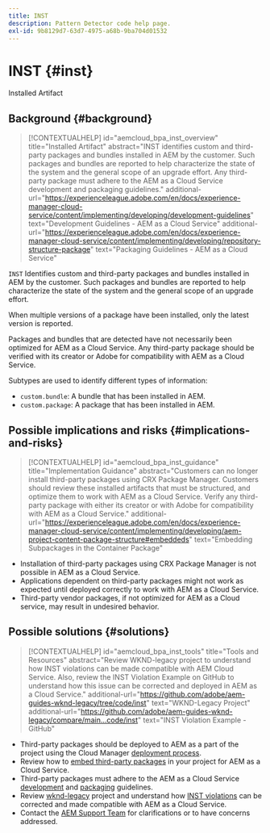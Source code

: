 ```yaml
---
title: INST
description: Pattern Detector code help page.
exl-id: 9b8129d7-63d7-4975-a68b-9ba704d01532
---
```

# INST {#inst}

Installed Artifact

## Background {#background}

>[!CONTEXTUALHELP]
>id="aemcloud_bpa_inst_overview"
>title="Installed Artifact"
>abstract="INST identifies custom and third-party packages and bundles installed in AEM by the customer. Such packages and bundles are reported to help characterize the state of the system and the general scope of an upgrade effort. Any third-party package must adhere to the AEM as a Cloud Service development and packaging guidelines."
>additional-url="https://experienceleague.adobe.com/en/docs/experience-manager-cloud-service/content/implementing/developing/development-guidelines" text="Development Guidelines - AEM as a Cloud Service"
>additional-url="https://experienceleague.adobe.com/en/docs/experience-manager-cloud-service/content/implementing/developing/repository-structure-package" text="Packaging Guidelines - AEM as a Cloud Service"

`INST`  Identifies custom and third-party packages and bundles installed in AEM by the customer. Such packages and bundles are reported to help characterize the state of the system and the general scope of an upgrade effort.

When multiple versions of a package have been installed, only the latest version is reported.

Packages and bundles that are detected have not necessarily been optimized for AEM as a Cloud Service. Any third-party package should be verified with its creator or Adobe for compatibility with AEM as a Cloud Service.

Subtypes are used to identify different types of information:

* `custom.bundle`: A bundle that has been installed in AEM.
* `custom.package`: A package that has been installed in AEM.

## Possible implications and risks {#implications-and-risks}

>[!CONTEXTUALHELP]
>id="aemcloud_bpa_inst_guidance"
>title="Implementation Guidance"
>abstract="Customers can no longer install third-party packages using CRX Package Manager. Customers should review these installed artifacts that must be structured, and optimize them to work with AEM as a Cloud Service. Verify any third-party package with either its creator or with Adobe for compatibility with AEM as a Cloud Service."
>additional-url="https://experienceleague.adobe.com/en/docs/experience-manager-cloud-service/content/implementing/developing/aem-project-content-package-structure#embeddeds" text="Embedding Subpackages in the Container Package"


* Installation of third-party packages using CRX Package Manager is not possible in AEM as a Cloud Service.
* Applications dependent on third-party packages might not work as expected until deployed correctly to work with AEM as a Cloud Service.
* Third-party vendor packages, if not optimized for AEM as a Cloud service, may result in undesired behavior.

## Possible solutions {#solutions}

>[!CONTEXTUALHELP]
>id="aemcloud_bpa_inst_tools"
>title="Tools and Resources"
>abstract="Review WKND-legacy project to understand how INST violations can be made compatible with AEM Cloud Service. Also, review the INST Violation Example on GitHub to understand how this issue can be corrected and deployed in AEM as a Cloud Service."
>additional-url="https://github.com/adobe/aem-guides-wknd-legacy/tree/code/inst" text="WKND-Legacy Project"
>additional-url="https://github.com/adobe/aem-guides-wknd-legacy/compare/main...code/inst" text="INST Violation Example - GitHub"

* Third-party packages should be deployed to AEM as a part of the project using the Cloud Manager [deployment process](https://experienceleague.adobe.com/en/docs/experience-manager-cloud-service/content/implementing/using-cloud-manager/deploy-code#deployment-process).
* Review how to [embed third-party packages](https://experienceleague.adobe.com/en/docs/experience-manager-cloud-service/content/implementing/developing/aem-project-content-package-structure#embedding-3rd-party-packages) in your project for AEM as a Cloud Service.
* Third-party packages must adhere to the AEM as a Cloud Service [development](https://experienceleague.adobe.com/en/docs/experience-manager-cloud-service/content/implementing/developing/development-guidelines) and [packaging](https://experienceleague.adobe.com/en/docs/experience-manager-cloud-service/content/implementing/developing/repository-structure-package) guidelines.
* Review [wknd-legacy](https://github.com/adobe/aem-guides-wknd-legacy/tree/code/inst) project and understand how [INST violations](https://github.com/adobe/aem-guides-wknd-legacy/compare/main...code/inst) can be corrected and made compatible with AEM as a Cloud Service.
* Contact the [AEM Support Team](https://helpx.adobe.com/enterprise/using/support-for-experience-cloud.html) for clarifications or to have concerns addressed.
